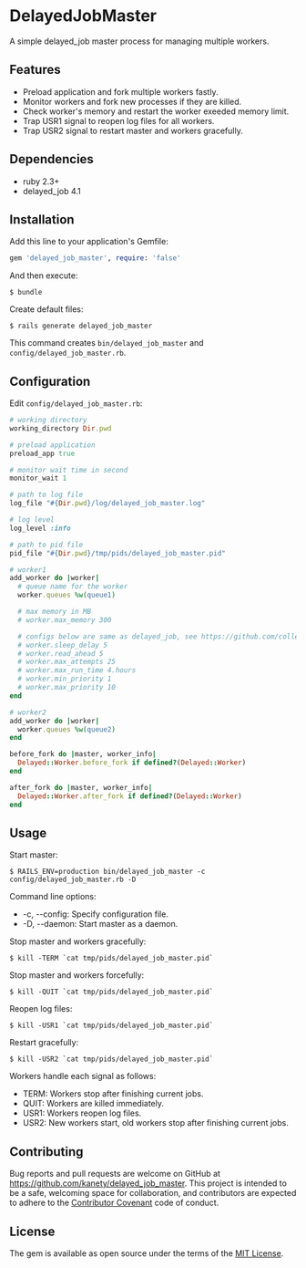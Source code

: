 # DelayedJobMaster

A simple delayed_job master process for managing multiple workers.

## Features

* Preload application and fork multiple workers fastly.
* Monitor workers and fork new processes if they are killed.
* Check worker's memory and restart the worker exeeded memory limit.
* Trap USR1 signal to reopen log files for all workers.
* Trap USR2 signal to restart master and workers gracefully.

## Dependencies

* ruby 2.3+
* delayed_job 4.1

## Installation

Add this line to your application's Gemfile:

```ruby
gem 'delayed_job_master', require: 'false'
```

And then execute:

    $ bundle

Create default files:

    $ rails generate delayed_job_master

This command creates `bin/delayed_job_master` and `config/delayed_job_master.rb`.

## Configuration

Edit `config/delayed_job_master.rb`:

```ruby
# working directory
working_directory Dir.pwd

# preload application
preload_app true

# monitor wait time in second
monitor_wait 1

# path to log file
log_file "#{Dir.pwd}/log/delayed_job_master.log"

# log level
log_level :info

# path to pid file
pid_file "#{Dir.pwd}/tmp/pids/delayed_job_master.pid"

# worker1
add_worker do |worker|
  # queue name for the worker
  worker.queues %w(queue1)

  # max memory in MB
  # worker.max_memory 300

  # configs below are same as delayed_job, see https://github.com/collectiveidea/delayed_job
  # worker.sleep_delay 5
  # worker.read_ahead 5
  # worker.max_attempts 25
  # worker.max_run_time 4.hours
  # worker.min_priority 1
  # worker.max_priority 10
end

# worker2
add_worker do |worker|
  worker.queues %w(queue2)
end

before_fork do |master, worker_info|
  Delayed::Worker.before_fork if defined?(Delayed::Worker)
end

after_fork do |master, worker_info|
  Delayed::Worker.after_fork if defined?(Delayed::Worker)
end
```

## Usage

Start master:

    $ RAILS_ENV=production bin/delayed_job_master -c config/delayed_job_master.rb -D

Command line options:

* -c, --config: Specify configuration file.
* -D, --daemon: Start master as a daemon.

Stop master and workers gracefully:

    $ kill -TERM `cat tmp/pids/delayed_job_master.pid`

Stop master and workers forcefully:

    $ kill -QUIT `cat tmp/pids/delayed_job_master.pid`

Reopen log files:

    $ kill -USR1 `cat tmp/pids/delayed_job_master.pid`

Restart gracefully:

    $ kill -USR2 `cat tmp/pids/delayed_job_master.pid`

Workers handle each signal as follows:

* TERM: Workers stop after finishing current jobs.
* QUIT: Workers are killed immediately.
* USR1: Workers reopen log files.
* USR2: New workers start, old workers stop after finishing current jobs.

## Contributing

Bug reports and pull requests are welcome on GitHub at https://github.com/kanety/delayed_job_master. This project is intended to be a safe, welcoming space for collaboration, and contributors are expected to adhere to the [Contributor Covenant](http://contributor-covenant.org) code of conduct.

## License

The gem is available as open source under the terms of the [MIT License](http://opensource.org/licenses/MIT).

